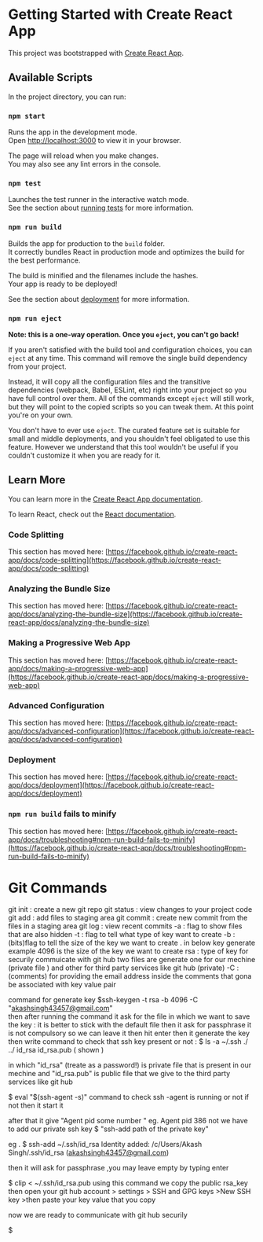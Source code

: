 # Getting Started with Create React App

This project was bootstrapped with [Create React App](https://github.com/facebook/create-react-app).

## Available Scripts

In the project directory, you can run:

### `npm start`

Runs the app in the development mode.\
Open [http://localhost:3000](http://localhost:3000) to view it in your browser.

The page will reload when you make changes.\
You may also see any lint errors in the console.

### `npm test`

Launches the test runner in the interactive watch mode.\
See the section about [running tests](https://facebook.github.io/create-react-app/docs/running-tests) for more information.

### `npm run build`

Builds the app for production to the `build` folder.\
It correctly bundles React in production mode and optimizes the build for the best performance.

The build is minified and the filenames include the hashes.\
Your app is ready to be deployed!

See the section about [deployment](https://facebook.github.io/create-react-app/docs/deployment) for more information.

### `npm run eject`

**Note: this is a one-way operation. Once you `eject`, you can't go back!**

If you aren't satisfied with the build tool and configuration choices, you can `eject` at any time. This command will remove the single build dependency from your project.

Instead, it will copy all the configuration files and the transitive dependencies (webpack, Babel, ESLint, etc) right into your project so you have full control over them. All of the commands except `eject` will still work, but they will point to the copied scripts so you can tweak them. At this point you're on your own.

You don't have to ever use `eject`. The curated feature set is suitable for small and middle deployments, and you shouldn't feel obligated to use this feature. However we understand that this tool wouldn't be useful if you couldn't customize it when you are ready for it.

## Learn More

You can learn more in the [Create React App documentation](https://facebook.github.io/create-react-app/docs/getting-started).

To learn React, check out the [React documentation](https://reactjs.org/).

### Code Splitting

This section has moved here: [https://facebook.github.io/create-react-app/docs/code-splitting](https://facebook.github.io/create-react-app/docs/code-splitting)

### Analyzing the Bundle Size

This section has moved here: [https://facebook.github.io/create-react-app/docs/analyzing-the-bundle-size](https://facebook.github.io/create-react-app/docs/analyzing-the-bundle-size)

### Making a Progressive Web App

This section has moved here: [https://facebook.github.io/create-react-app/docs/making-a-progressive-web-app](https://facebook.github.io/create-react-app/docs/making-a-progressive-web-app)

### Advanced Configuration

This section has moved here: [https://facebook.github.io/create-react-app/docs/advanced-configuration](https://facebook.github.io/create-react-app/docs/advanced-configuration)

### Deployment

This section has moved here: [https://facebook.github.io/create-react-app/docs/deployment](https://facebook.github.io/create-react-app/docs/deployment)

### `npm run build` fails to minify

This section has moved here: [https://facebook.github.io/create-react-app/docs/troubleshooting#npm-run-build-fails-to-minify](https://facebook.github.io/create-react-app/docs/troubleshooting#npm-run-build-fails-to-minify)


# Git Commands 
 git init : create a new git repo 
 git status : view changes to your project code 
 git add : add files to staging area 
 git commit : create new commit from the files in a staging area 
 git log : view recent commits 
 -a  : flag to show files that are also hidden 
 -t  : flag to tell what type of key want to create 
 -b  : (bits)flag to tell the size of the key we want to create . in below key generate example 4096  is the size of the key we want to create 
 rsa : type of key for securily commuicate with git hub 
        two files are generate one for our mechine (private file ) and other  for third party services like git hub (private)
 -C  : (comments) for providing the email address inside the comments that gona be associated  with key value pair      
  
  command for generate key $ssh-keygen -t rsa -b 4096  -C "akashsingh43457@gmail.com"  
  then after running the command it ask for the file in which we want to save the key : it is better to stick with the default file 
   then it ask for passphrase it is not compulsory so we can leave it then hit enter 
    then it generate the key    
    then write command to check that ssh key present or not  :
    $ ls -a  ~/.ssh
    ./  ../  id_rsa    id_rsa.pub          ( shown )

in which "id_rsa" (treate as a password!) is private file that is present in our mechine and "id_rsa.pub" is public file that we give to the third party services like git hub

 $ eval "$(ssh-agent -s)"  command to check ssh -agent is running or not if not then it start it 

 after that it give "Agent pid some number "
  eg.  Agent pid 386
  not we have to add our private ssh key 
  $ "ssh-add path of the private key"

  eg . 
  $ ssh-add ~/.ssh/id_rsa
  Identity added: /c/Users/Akash Singh/.ssh/id_rsa (akashsingh43457@gmail.com)

  then it will ask for passphrase  ,you may leave empty by typing enter


$ clip < ~/.ssh/id_rsa.pub 
using this command we copy the public rsa_key 
then open your git hub account > settings > SSH and GPG keys >New SSH key >then paste your key value that you copy 

now we are ready to communicate with git hub securily 

$